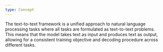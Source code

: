 ```yaml
---
type: Concept
---
```


The text-to-text framework is a unified approach to natural language processing tasks where all tasks are formulated as text-to-text problems. This means that the model takes text as input and produces text as output, allowing for a consistent training objective and decoding procedure across different tasks.